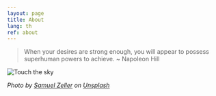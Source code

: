 ```yaml
---
layout: page
title: About
lang: th
ref: about
---
```


> When your desires are strong enough, you will appear to possess superhuman powers to achieve. ~ Napoleon Hill

![Touch the sky](https://source.unsplash.com/rk_Zz3b7G2Y)

*Photo by [Samuel Zeller](https://unsplash.com/@samuelzeller) on [Unsplash](https://unsplash.com)*
